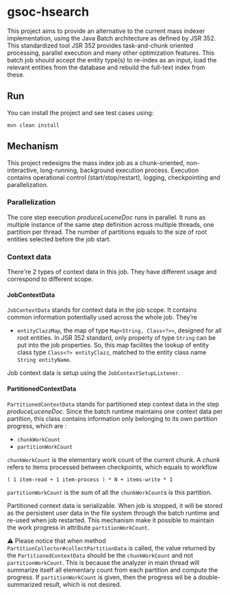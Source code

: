 # gsoc-hsearch

This project aims to provide an alternative to the current mass indexer 
implementation, using the Java Batch architecture as defined by JSR 352. This 
standardized tool JSR 352 provides task-and-chunk oriented processing, parallel 
execution and many other optimization features. This batch job should accept 
the entity type(s) to re-index as an input, load the relevant entities from the 
database and rebuild the full-text index from these.

## Run

You can install the project and see test cases using:

    mvn clean install

## Mechanism

This project redesigns the mass index job as a chunk-oriented, non-interactive,
long-running, background execution process. Execution contains operational
control (start/stop/restart), logging, checkpointing and parallelization.

### Parallelization

The core step execution _produceLuceneDoc_ runs in parallel. It runs as
multiple instance of the same step definition across multiple threads, one
partition per thread. The number of partitions equals to the size of root
entities selected before the job start.

### Context data

There're 2 types of context data in this job. They have different usage and
correspond to different scope.

#### JobContextData

`JobContextData` stands for context data in the job scope. It contains common
information potentially used across the whole job. They’re

*  `entityClazzMap`, the map of type `Map<String, Class<?>>`, designed for all
root entities. In JSR 352 standard, only property of type `String` can be put
into the job properties. So, this map facilites the lookup of entity class
type `Class<?> entityClazz`, matched to the entity class name
`String entityName`.

Job context data is setup using the `JobContextSetupListener`.

#### PartitionedContextData

`PartitionedContextData` stands for partitioned step context data in the step
_produceLuceneDoc_. Since the batch runtime maintains one context data per
partition, this class contains information only belonging to its own partition
progress, which are :

*  `chunkWorkCount`
*  `partitionWorkCount`

`chunkWorkCount` is the elementary work count of the current chunk. A _chunk_
refers to items processed between checkpoints, which equals to workflow

    ( 1 item-read + 1 item-process ) * N + items-write * 1

`partitionWorkCount` is the sum of all the `chunkWorkCount`s is this partition.

Partitioned context data is serializable. When job is stopped, it will be
stored as the persistent user data in the file system through the batch runtime
and re-used when job restarted. This mechanism make it possible to maintain
the work progress in attribute `partitionWorkCount`.  

:warning: Please notice that when method
`PartitionCollector#collectPartitionData` is called, the value returned by
the `PartitionedContextData` should be the `chunkWorkCount` and not
`partitionWorkCount`. This is because the analyzer in main thread will
summarize itself all elementary count from each partition and compute the
progress. If `partitionWorkCount` is given, then the progress wil be a
double-summarized result, which is not desired.

